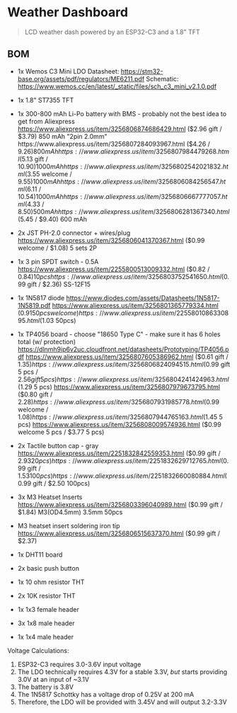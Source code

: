 # Weather Dashboard

> LCD weather dash powered by an ESP32-C3 and a 1.8" TFT

## BOM

- 1x Wemos C3 Mini
  LDO Datasheet: https://stm32-base.org/assets/pdf/regulators/ME6211.pdf
  Schematic: https://www.wemos.cc/en/latest/_static/files/sch_c3_mini_v2.1.0.pdf
- 1x 1.8" ST7355 TFT
- 1x 300-800 mAh Li-Po battery with BMS - probably not the best idea to get from Aliexpress
  https://www.aliexpress.us/item/3256806874686429.html ($2.96 gift / $3.79) 850 mAh "2pin 2.0mm"
  https://www.aliexpress.us/item/3256807284093967.html ($4.26 / $9.26) 800 mAh
  https://www.aliexpress.us/item/3256807984479268.html ($5.13 gift / $10.90) 1000 mAh
  https://www.aliexpress.us/item/3256802542021832.html ($3.55 welcome / $9.55) 1000 mAh
  https://www.aliexpress.us/item/3256806084256547.html ($6.11 / $10.54) 1000 mAh
  https://www.aliexpress.us/item/3256806667777057.html ($4.33 / $8.50) 500 mAh
  https://www.aliexpress.us/item/3256806281367340.html ($5.45 / $9.40) 600 mAh
- 2x JST PH-2.0 connector + wires/plug
  https://www.aliexpress.us/item/3256806041370367.html ($0.99 welcome / $1.08) 5 sets 2P
- 1x 3 pin SPDT switch - 0.5A
  https://www.aliexpress.us/item/2255800513009332.html ($0.82 / $0.84) 10 pcs
  https://www.aliexpress.us/item/3256803752541650.html ($0.99 gift / $2.36)
  SS-12F15
- 1x 1N5817 diode
  https://www.diodes.com/assets/Datasheets/1N5817-1N5819.pdf
  https://www.aliexpress.us/item/3256801365779334.html ($0.91 50pcs welcome)
  https://www.aliexpress.us/item/2255801086330895.html ($1.03 50pcs)
- 1x TP4056 board - choose "18650 Type C" - make sure it has 6 holes total (w/ protection)
  https://dlnmh9ip6v2uc.cloudfront.net/datasheets/Prototyping/TP4056.pdf
  https://www.aliexpress.us/item/3256807605386962.html ($0.61 gift / $1.35)
  https://www.aliexpress.us/item/3256806824094515.html ($0.99 gift 5 pcs / $2.56 gift 5 pcs)
  https://www.aliexpress.us/item/3256804241424963.html ($1.29 5 pcs)
  https://www.aliexpress.us/item/3256807979673795.html ($0.80 gift / $2.28)
  https://www.aliexpress.us/item/3256807931985778.html ($0.99 welcome / $1.08)
  https://www.aliexpress.us/item/3256807944765163.html ($1.45 5 pcs)
  https://www.aliexpress.us/item/3256808009574936.html ($0.99 welcome 5 pcs / $3.77 5 pcs)
- 2x Tactile button cap - gray
  https://www.aliexpress.us/item/2251832842559353.html ($0.99 gift / $2.93 20pcs)
  https://www.aliexpress.us/item/2251832629712765.html ($0.99 gift / $1.53 100pcs)
  https://www.aliexpress.us/item/2251832660080884.html ($0.99 gift / $2.50 100pcs)
- 3x M3 Heatset Inserts 
  https://www.aliexpress.us/item/3256803396040989.html ($0.99 gift / $1.84) M3(OD4.5mm) 3.5mm 50pcs
- M3 heatset insert soldering iron tip
  https://www.aliexpress.us/item/3256806515637370.html ($0.99 gift / $2.37)
  
- 1x DHT11 board
- 2x basic push button
- 1x 10 ohm resistor THT
- 2x 10K resistor THT
- 1x 1x3 female header
- 3x 1x8 male header
- 1x 1x4 male header

Voltage Calculations:

1. ESP32-C3 requires 3.0-3.6V input voltage
2. The LDO technically requires 4.3V for a stable 3.3V, _but_ starts providing 3.0V at an input of ~3.1V
3. The battery is 3.8V
4. The 1N5817 Schottky has a voltage drop of 0.25V at 200 mA
5. Therefore, the LDO will be provided with 3.45V and will output 3.2-3.3V

